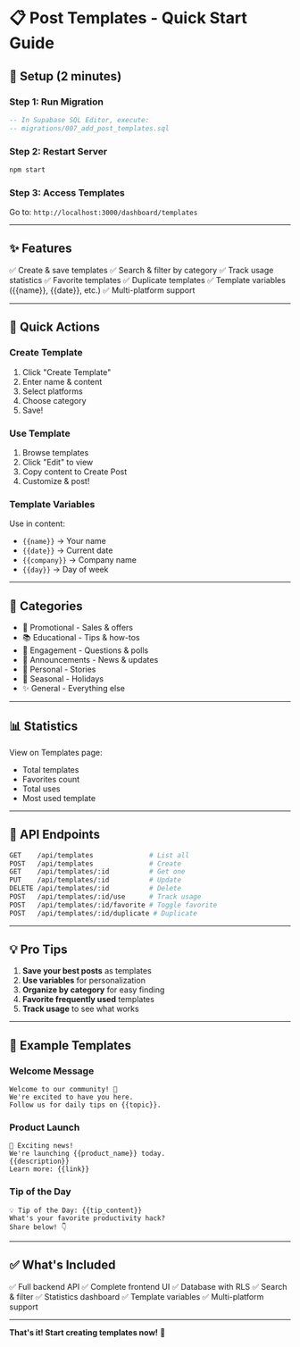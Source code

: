 # 📋 Post Templates - Quick Start Guide

## 🚀 **Setup (2 minutes)**

### **Step 1: Run Migration**
```sql
-- In Supabase SQL Editor, execute:
-- migrations/007_add_post_templates.sql
```

### **Step 2: Restart Server**
```bash
npm start
```

### **Step 3: Access Templates**
Go to: `http://localhost:3000/dashboard/templates`

---

## ✨ **Features**

✅ Create & save templates
✅ Search & filter by category
✅ Track usage statistics
✅ Favorite templates
✅ Duplicate templates
✅ Template variables ({{name}}, {{date}}, etc.)
✅ Multi-platform support

---

## 📝 **Quick Actions**

### **Create Template**
1. Click "Create Template"
2. Enter name & content
3. Select platforms
4. Choose category
5. Save!

### **Use Template**
1. Browse templates
2. Click "Edit" to view
3. Copy content to Create Post
4. Customize & post!

### **Template Variables**
Use in content:
- `{{name}}` → Your name
- `{{date}}` → Current date
- `{{company}}` → Company name
- `{{day}}` → Day of week

---

## 🎯 **Categories**

- 🎯 Promotional - Sales & offers
- 📚 Educational - Tips & how-tos
- 💬 Engagement - Questions & polls
- 📢 Announcements - News & updates
- 👤 Personal - Stories
- 🎄 Seasonal - Holidays
- ✨ General - Everything else

---

## 📊 **Statistics**

View on Templates page:
- Total templates
- Favorites count
- Total uses
- Most used template

---

## 🔧 **API Endpoints**

```bash
GET    /api/templates              # List all
POST   /api/templates              # Create
GET    /api/templates/:id          # Get one
PUT    /api/templates/:id          # Update
DELETE /api/templates/:id          # Delete
POST   /api/templates/:id/use      # Track usage
POST   /api/templates/:id/favorite # Toggle favorite
POST   /api/templates/:id/duplicate # Duplicate
```

---

## 💡 **Pro Tips**

1. **Save your best posts** as templates
2. **Use variables** for personalization
3. **Organize by category** for easy finding
4. **Favorite frequently used** templates
5. **Track usage** to see what works

---

## 🎨 **Example Templates**

### **Welcome Message**
```
Welcome to our community! 🎉 
We're excited to have you here. 
Follow us for daily tips on {{topic}}.
```

### **Product Launch**
```
🚀 Exciting news! 
We're launching {{product_name}} today.
{{description}}
Learn more: {{link}}
```

### **Tip of the Day**
```
💡 Tip of the Day: {{tip_content}}
What's your favorite productivity hack?
Share below! 👇
```

---

## ✅ **What's Included**

✅ Full backend API
✅ Complete frontend UI
✅ Database with RLS
✅ Search & filter
✅ Statistics dashboard
✅ Template variables
✅ Multi-platform support

---

**That's it! Start creating templates now!** 🚀
